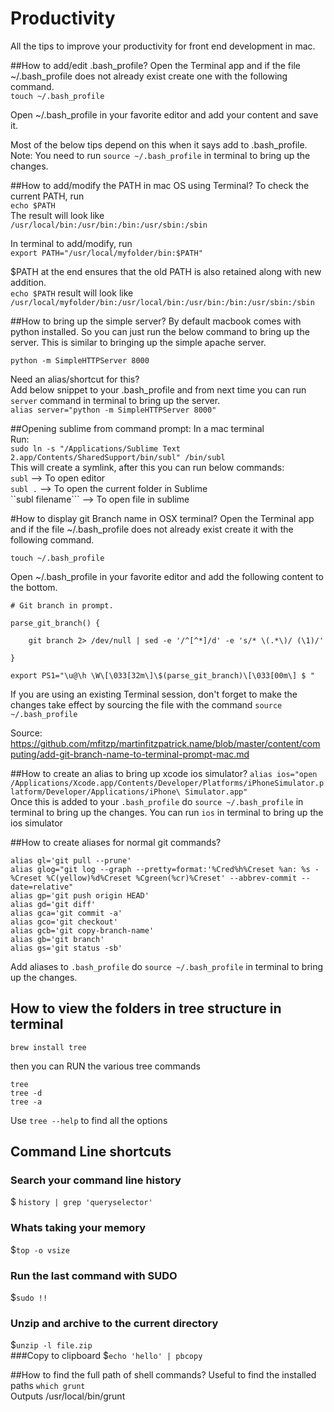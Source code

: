 Productivity
============

All the tips to improve your productivity for front end development in mac.

##How to add/edit .bash_profile?
Open the Terminal app and if the file ~/.bash_profile does not already exist create one with the following command.  
```touch ~/.bash_profile```

Open ~/.bash_profile in your favorite editor and add your content and save it.

Most of the below tips depend on this when it says add to .bash_profile.  
Note: You need to run ```source ~/.bash_profile``` in terminal to bring up the changes.

##How to add/modify the PATH in mac OS using Terminal?
To check the current PATH, run  
``` echo $PATH ```  
The result will look like    
``` /usr/local/bin:/usr/bin:/bin:/usr/sbin:/sbin ```  

In terminal to add/modify, run  
``` export PATH="/usr/local/myfolder/bin:$PATH" ```   

$PATH at the end ensures that the old PATH is also retained along with new addition.   
``` echo $PATH ``` result will look like ``` /usr/local/myfolder/bin:/usr/local/bin:/usr/bin:/bin:/usr/sbin:/sbin ```  

##How to bring up the simple server?
By default macbook comes with python installed. So you can just run the below command to bring up the server. This is similar to bringing up the simple apache server.

```python -m SimpleHTTPServer 8000```

Need an alias/shortcut for this?  
Add below snippet to your .bash_profile and from next time you can run ```server``` command in terminal to bring up the server.  
```alias server="python -m SimpleHTTPServer 8000"```

##Opening sublime from command prompt:
In a mac terminal  
Run:  
```sudo ln -s "/Applications/Sublime Text 2.app/Contents/SharedSupport/bin/subl" /bin/subl```  
This will create a symlink, after this you can run below commands:  
 ```subl``` --> To open editor  
 ```subl .``` --> To open the current folder in Sublime  
 ``subl filename``` --> To open file in sublime  

#How to display git Branch name in OSX terminal?
Open the Terminal app and if the file ~/.bash_profile does not already exist create it with the following command.

```touch ~/.bash_profile```


Open ~/.bash_profile in your favorite editor and add the following content to the bottom.
```
# Git branch in prompt.

parse_git_branch() {

    git branch 2> /dev/null | sed -e '/^[^*]/d' -e 's/* \(.*\)/ (\1)/'

}

export PS1="\u@\h \W\[\033[32m\]\$(parse_git_branch)\[\033[00m\] $ "
```

If you are using an existing Terminal session, don't forget to make the changes take effect by sourcing the file with the command 
```source ~/.bash_profile```

Source: https://github.com/mfitzp/martinfitzpatrick.name/blob/master/content/computing/add-git-branch-name-to-terminal-prompt-mac.md

##How to create an alias to bring up xcode ios simulator?
```alias ios="open /Applications/Xcode.app/Contents/Developer/Platforms/iPhoneSimulator.platform/Developer/Applications/iPhone\ Simulator.app"```  
Once this is added to your ```.bash_profile``` do ```source ~/.bash_profile``` in terminal to bring up the changes.
You can run ```ios``` in terminal to bring up the ios simulator

##How to create aliases for normal git commands?
```
alias gl='git pull --prune'  
alias glog="git log --graph --pretty=format:'%Cred%h%Creset %an: %s - %Creset %C(yellow)%d%Creset %Cgreen(%cr)%Creset' --abbrev-commit --date=relative"  
alias gp='git push origin HEAD'  
alias gd='git diff'  
alias gca='git commit -a'  
alias gco='git checkout'  
alias gcb='git copy-branch-name'  
alias gb='git branch'  
alias gs='git status -sb'  
```
Add aliases to ```.bash_profile``` do ```source ~/.bash_profile``` in terminal to bring up the changes.

## How to view the folders in tree structure in terminal
```
brew install tree
```

then you can RUN the various tree commands

```
tree
tree -d
tree -a 
```
Use ```tree --help``` to find all the options

## Command Line shortcuts
### Search your command line history
$ ```history | grep 'queryselector' ```  
### Whats taking your memory
$```top -o vsize```  
### Run the last command with SUDO
$```sudo !!```  
### Unzip and archive to the current directory
$```unzip -l file.zip```    
###Copy to clipboard
$```echo 'hello' | pbcopy```  

##How to find the full path of shell commands?
Useful to find the installed paths
```which grunt```  
Outputs /usr/local/bin/grunt
